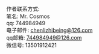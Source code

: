 作者联系方式:  
笔名: Mr. Cosmos  
qq: 744984949  
电子邮件: chenlizhibeing@126.com  
qq邮箱: 744984949@126.com  
微信号: 13501912421  
